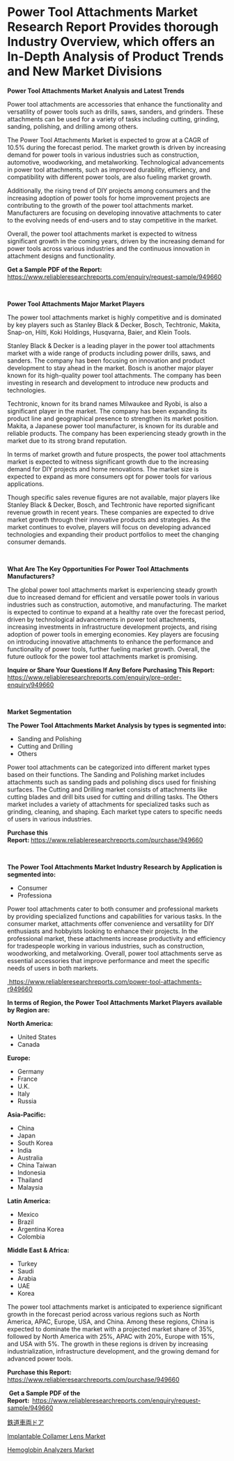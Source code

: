 <p><h1>Power Tool Attachments Market Research Report Provides thorough Industry Overview, which offers an In-Depth Analysis of Product Trends and New Market Divisions</h1></p><p><strong>Power Tool Attachments Market Analysis and Latest Trends</strong></p>
<p><p>Power tool attachments are accessories that enhance the functionality and versatility of power tools such as drills, saws, sanders, and grinders. These attachments can be used for a variety of tasks including cutting, grinding, sanding, polishing, and drilling among others.</p><p>The Power Tool Attachments Market is expected to grow at a CAGR of 10.5% during the forecast period. The market growth is driven by increasing demand for power tools in various industries such as construction, automotive, woodworking, and metalworking. Technological advancements in power tool attachments, such as improved durability, efficiency, and compatibility with different power tools, are also fueling market growth.</p><p>Additionally, the rising trend of DIY projects among consumers and the increasing adoption of power tools for home improvement projects are contributing to the growth of the power tool attachments market. Manufacturers are focusing on developing innovative attachments to cater to the evolving needs of end-users and to stay competitive in the market.</p><p>Overall, the power tool attachments market is expected to witness significant growth in the coming years, driven by the increasing demand for power tools across various industries and the continuous innovation in attachment designs and functionality.</p></p>
<p><strong>Get a Sample PDF of the Report:&nbsp;</strong> <a href="https://www.reliableresearchreports.com/enquiry/request-sample/949660">https://www.reliableresearchreports.com/enquiry/request-sample/949660</a></p>
<p>&nbsp;</p>
<p><strong>Power Tool Attachments Major Market Players</strong></p>
<p><p>The power tool attachments market is highly competitive and is dominated by key players such as Stanley Black & Decker, Bosch, Techtronic, Makita, Snap-on, Hilti, Koki Holdings, Husqvarna, Baier, and Klein Tools. </p><p>Stanley Black & Decker is a leading player in the power tool attachments market with a wide range of products including power drills, saws, and sanders. The company has been focusing on innovation and product development to stay ahead in the market. Bosch is another major player known for its high-quality power tool attachments. The company has been investing in research and development to introduce new products and technologies. </p><p>Techtronic, known for its brand names Milwaukee and Ryobi, is also a significant player in the market. The company has been expanding its product line and geographical presence to strengthen its market position. Makita, a Japanese power tool manufacturer, is known for its durable and reliable products. The company has been experiencing steady growth in the market due to its strong brand reputation. </p><p>In terms of market growth and future prospects, the power tool attachments market is expected to witness significant growth due to the increasing demand for DIY projects and home renovations. The market size is expected to expand as more consumers opt for power tools for various applications. </p><p>Though specific sales revenue figures are not available, major players like Stanley Black & Decker, Bosch, and Techtronic have reported significant revenue growth in recent years. These companies are expected to drive market growth through their innovative products and strategies. As the market continues to evolve, players will focus on developing advanced technologies and expanding their product portfolios to meet the changing consumer demands.</p></p>
<p>&nbsp;</p>
<p><strong>What Are The Key Opportunities For Power Tool Attachments Manufacturers?</strong></p>
<p><p>The global power tool attachments market is experiencing steady growth due to increased demand for efficient and versatile power tools in various industries such as construction, automotive, and manufacturing. The market is expected to continue to expand at a healthy rate over the forecast period, driven by technological advancements in power tool attachments, increasing investments in infrastructure development projects, and rising adoption of power tools in emerging economies. Key players are focusing on introducing innovative attachments to enhance the performance and functionality of power tools, further fueling market growth. Overall, the future outlook for the power tool attachments market is promising.</p></p>
<p><strong>Inquire or Share Your Questions If Any Before Purchasing This Report:</strong> <a href="https://www.reliableresearchreports.com/enquiry/pre-order-enquiry/949660">https://www.reliableresearchreports.com/enquiry/pre-order-enquiry/949660</a></p>
<p>&nbsp;</p>
<p><strong>Market Segmentation</strong></p>
<p><strong>The Power Tool Attachments Market Analysis by types is segmented into:</strong></p>
<p><ul><li>Sanding and Polishing</li><li>Cutting and Drilling</li><li>Others</li></ul></p>
<p><p>Power tool attachments can be categorized into different market types based on their functions. The Sanding and Polishing market includes attachments such as sanding pads and polishing discs used for finishing surfaces. The Cutting and Drilling market consists of attachments like cutting blades and drill bits used for cutting and drilling tasks. The Others market includes a variety of attachments for specialized tasks such as grinding, cleaning, and shaping. Each market type caters to specific needs of users in various industries.</p></p>
<p><strong>Purchase this Report:&nbsp;</strong><a href="https://www.reliableresearchreports.com/purchase/949660">https://www.reliableresearchreports.com/purchase/949660</a></p>
<p>&nbsp;</p>
<p><strong>The Power Tool Attachments Market Industry Research by Application is segmented into:</strong></p>
<p><ul><li>Consumer</li><li>Professiona</li></ul></p>
<p><p>Power tool attachments cater to both consumer and professional markets by providing specialized functions and capabilities for various tasks. In the consumer market, attachments offer convenience and versatility for DIY enthusiasts and hobbyists looking to enhance their projects. In the professional market, these attachments increase productivity and efficiency for tradespeople working in various industries, such as construction, woodworking, and metalworking. Overall, power tool attachments serve as essential accessories that improve performance and meet the specific needs of users in both markets.</p></p>
<p><a href="https://www.reliableresearchreports.com/power-tool-attachments-r949660">&nbsp;https://www.reliableresearchreports.com/power-tool-attachments-r949660</a></p>
<p><strong>In terms of Region, the Power Tool Attachments Market Players available by Region are:</strong></p>
<p>
    <p> <strong> North America: </strong>
        <ul>
            <li>United States</li>
            <li>Canada</li>
        </ul>
        </p> 
    <p> <strong> Europe: </strong>
        <ul>
            <li>Germany</li>
            <li>France</li>
            <li>U.K.</li>
            <li>Italy</li>
            <li>Russia</li>
        </ul>
        </p> 
    <p> <strong> Asia-Pacific: </strong>
        <ul>
            <li>China</li>
            <li>Japan</li>
            <li>South Korea</li>
            <li>India</li>
            <li>Australia</li>
            <li>China Taiwan</li>
            <li>Indonesia</li>
            <li>Thailand</li>
            <li>Malaysia</li>
        </ul>
        </p> 
    <p> <strong> Latin America: </strong>
        <ul>
            <li>Mexico</li>
            <li>Brazil</li>
            <li>Argentina Korea</li>
            <li>Colombia</li>
        </ul>
        </p> 
    <p> <strong> Middle East & Africa: </strong>
        <ul>
            <li>Turkey</li>
            <li>Saudi</li>
            <li>Arabia</li>
            <li>UAE</li>
            <li>Korea</li>
        </ul>
    </p>
    </p>
<p><p>The power tool attachments market is anticipated to experience significant growth in the forecast period across various regions such as North America, APAC, Europe, USA, and China. Among these regions, China is expected to dominate the market with a projected market share of 35%, followed by North America with 25%, APAC with 20%, Europe with 15%, and USA with 5%. The growth in these regions is driven by increasing industrialization, infrastructure development, and the growing demand for advanced power tools.</p></p>
<p><strong>Purchase this Report: </strong><a href="https://www.reliableresearchreports.com/purchase/949660">https://www.reliableresearchreports.com/purchase/949660</a></p>
<p>&nbsp;<strong>Get a Sample PDF of the Report:&nbsp;&nbsp;</strong><a href="https://www.reliableresearchreports.com/enquiry/request-sample/949660">https://www.reliableresearchreports.com/enquiry/request-sample/949660</a></p>
<p><strong></strong></p>
<p><p><a href="https://github.com/FredaJerde/Market-Research-Report-List-1/blob/main/8591703174583.md">鉄道車両ドア</a></p><p><a href="https://github.com/bmorecock/Market-Research-Report-List-4/blob/main/implantable-collamer-lens-market.md">Implantable Collamer Lens Market</a></p><p><a href="https://github.com/jsmusil/Market-Research-Report-List-4/blob/main/hemoglobin-analyzers-market.md">Hemoglobin Analyzers Market</a></p></p>